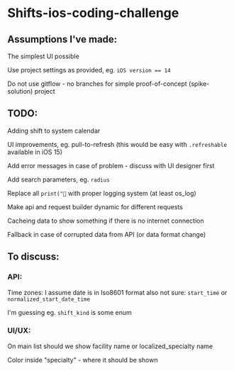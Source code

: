# Shifts-ios-coding-challenge


## Assumptions I've made:

The simplest UI possible

Use project settings as provided, eg. `iOS version == 14`

Do not use gitflow - no branches for simple proof-of-concept (spike-solution) project


## TODO:

Adding shift to system calendar 

UI improvements, eg. pull-to-refresh (this would be easy with `.refreshable` available in iOS 15) 

Add error messages in case of problem - discuss with UI designer first

Add search parameters, eg. `radius`

Replace all `print("🛑` with proper logging system (at least os_log)

Make api and request builder dynamic for different requests 

Cacheing data to show something if there is no internet connection

Fallback in case of corrupted data from API (or data format change)



## To discuss:

### API:
Time zones: I assume date is in Iso8601 format
also not sure: `start_time` or `normalized_start_date_time` 

I'm guessing eg. `shift_kind` is some enum

### UI/UX:

On main list should we show facility name or localized_specialty name

Color inside "specialty" - where it should be shown



